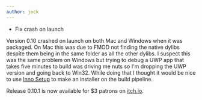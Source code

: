 ```yaml
---
author: jock
---
```

* Fix crash on launch

Version 0.10 crashed on launch on both Mac and Windows when it was packaged. On Mac this was due to FMOD not finding the native dylibs despite them being in the same folder as all the other dylibs. I suspect this was the same problem on Windows but trying to debug a UWP app that takes five minutes to build was driving me nuts so I'm dropping the UWP version and going back to Win32. While doing that I thought it would be nice to use [Inno Setup](https://jrsoftware.org/isinfo.php) to make an installer on the build pipeline.

Release 0.10.1 is now available for $3 patrons on [itch.io](https://haikuinteractive.itch.io/dwerg-saga/patreon-access).
